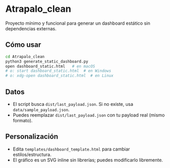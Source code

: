 # Atrapalo_clean

Proyecto mínimo y funcional para generar un dashboard estático sin dependencias externas.

## Cómo usar

```bash
cd Atrapalo_clean
python3 generate_static_dashboard.py
open dashboard_static.html   # en macOS
# o: start dashboard_static.html  # en Windows
# o: xdg-open dashboard_static.html  # en Linux
```

## Datos

- El script busca `dist/last_payload.json`. Si no existe, usa `data/sample_payload.json`.
- Puedes reemplazar `dist/last_payload.json` con tu payload real (mismo formato).

## Personalización

- Edita `templates/dashboard_template.html` para cambiar estilos/estructura.
- El gráfico es un SVG inline sin librerías; puedes modificarlo libremente.
